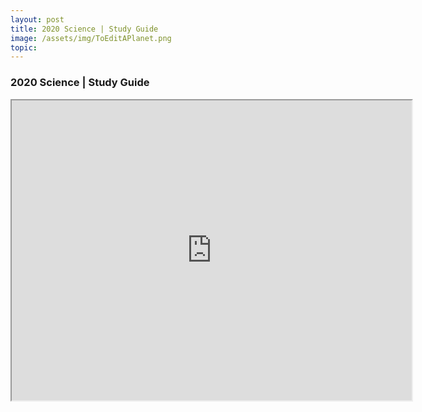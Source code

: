 ```yaml
---
layout: post
title: 2020 Science | Study Guide
image: /assets/img/ToEditAPlanet.png
topic: 
---
```


### 2020 Science | Study Guide

<iframe src="https://docs.google.com/file/d/1Katwulq0wrVqtwnH3YXTxvyKyshjCGjPsP6mphefLxo/preview" width="640" height="480"></iframe>

<br>
